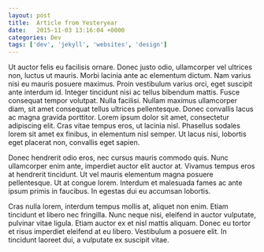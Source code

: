 ```yaml
---
layout: post
title:  Article from Yesteryear
date:   2015-11-03 13:16:04 +0000
categories: Dev
tags: ['dev', 'jekyll', 'websites', 'design']
---
```


Ut auctor felis eu facilisis ornare. Donec justo odio, ullamcorper vel ultrices non, luctus ut mauris. Morbi lacinia ante ac elementum dictum. Nam varius nisi eu mauris posuere maximus. Proin vestibulum varius orci, eget suscipit ante interdum id. Integer tincidunt nisi ac tellus bibendum mattis. Fusce consequat tempor volutpat. Nulla facilisi. Nullam maximus ullamcorper diam, sit amet consequat tellus ultrices pellentesque. Donec convallis lacus ac magna gravida porttitor. Lorem ipsum dolor sit amet, consectetur adipiscing elit. Cras vitae tempus eros, ut lacinia nisl. Phasellus sodales lorem sit amet ex finibus, in elementum nisl semper. Ut lacus nisi, lobortis eget placerat non, convallis eget sapien.

Donec hendrerit odio eros, nec cursus mauris commodo quis. Nunc ullamcorper enim ante, imperdiet auctor elit auctor at. Vivamus tempus eros at hendrerit tincidunt. Ut vel mauris elementum magna posuere pellentesque. Ut at congue lorem. Interdum et malesuada fames ac ante ipsum primis in faucibus. In egestas dui eu accumsan lobortis.

Cras nulla lorem, interdum tempus mollis at, aliquet non enim. Etiam tincidunt et libero nec fringilla. Nunc neque nisi, eleifend in auctor vulputate, pulvinar vitae ligula. Etiam auctor ex et nisl mattis aliquam. Donec eu tortor et risus imperdiet eleifend at eu libero. Vestibulum a posuere elit. In tincidunt laoreet dui, a vulputate ex suscipit vitae.